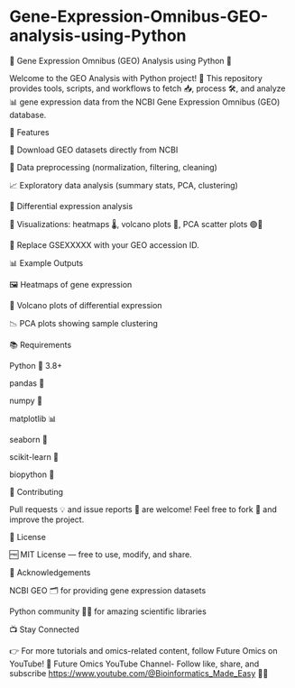 # Gene-Expression-Omnibus-GEO-analysis-using-Python
🧬 Gene Expression Omnibus (GEO) Analysis using Python 🐍

Welcome to the GEO Analysis with Python project! 🚀
This repository provides tools, scripts, and workflows to fetch 📥, process 🛠️, and analyze 📊 gene expression data from the NCBI Gene Expression Omnibus (GEO) database.

🔎 Features

📡 Download GEO datasets directly from NCBI

🧹 Data preprocessing (normalization, filtering, cleaning)

📈 Exploratory data analysis (summary stats, PCA, clustering)

🧪 Differential expression analysis

🎨 Visualizations: heatmaps 🌡️, volcano plots 🌋, PCA scatter plots 🟢🔵

🔧 Replace GSEXXXXX with your GEO accession ID.

📊 Example Outputs

🖼️ Heatmaps of gene expression

🌋 Volcano plots of differential expression

📉 PCA plots showing sample clustering


📚 Requirements

Python 🐍 3.8+

pandas 🐼

numpy 🔢

matplotlib 📊

seaborn 🎨

scikit-learn 🤖

biopython 🧬


🤝 Contributing

Pull requests 💡 and issue reports 🐞 are welcome!
Feel free to fork 🍴 and improve the project.

📜 License

🆓 MIT License — free to use, modify, and share.


🙌 Acknowledgements

NCBI GEO 🗂️ for providing gene expression datasets

Python community 🐍💙 for amazing scientific libraries

📺 Stay Connected

👉 For more tutorials and omics-related content, follow Future Omics on YouTube!
🔗 Future Omics YouTube Channel- Follow like, share, and subscribe https://www.youtube.com/@Bioinformatics_Made_Easy
🎥✨
